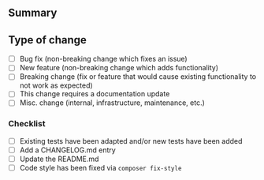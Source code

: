 ## Summary
<!-- Please provide an exhaustive description. -->

## Type of change

<!-- Please delete options that are not relevant. -->

- [ ] Bug fix (non-breaking change which fixes an issue)
- [ ] New feature (non-breaking change which adds functionality)
- [ ] Breaking change (fix or feature that would cause existing functionality to not work as expected)
- [ ] This change requires a documentation update
- [ ] Misc. change (internal, infrastructure, maintenance, etc.)

### Checklist
- [ ] Existing tests have been adapted and/or new tests have been added
- [ ] Add a CHANGELOG.md entry
- [ ] Update the README.md
- [ ] Code style has been fixed via `composer fix-style`

